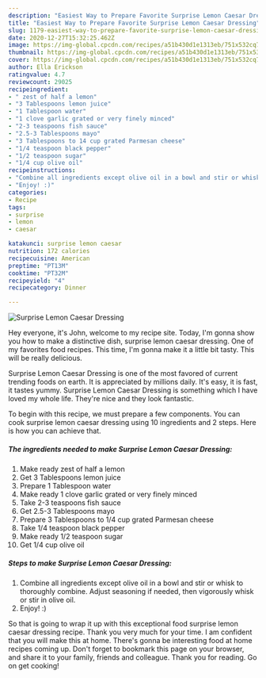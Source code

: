 ```yaml
---
description: "Easiest Way to Prepare Favorite Surprise Lemon Caesar Dressing"
title: "Easiest Way to Prepare Favorite Surprise Lemon Caesar Dressing"
slug: 1179-easiest-way-to-prepare-favorite-surprise-lemon-caesar-dressing
date: 2020-12-27T15:32:25.462Z
image: https://img-global.cpcdn.com/recipes/a51b430d1e1313eb/751x532cq70/surprise-lemon-caesar-dressing-recipe-main-photo.jpg
thumbnail: https://img-global.cpcdn.com/recipes/a51b430d1e1313eb/751x532cq70/surprise-lemon-caesar-dressing-recipe-main-photo.jpg
cover: https://img-global.cpcdn.com/recipes/a51b430d1e1313eb/751x532cq70/surprise-lemon-caesar-dressing-recipe-main-photo.jpg
author: Ella Erickson
ratingvalue: 4.7
reviewcount: 29025
recipeingredient:
- " zest of half a lemon"
- "3 Tablespoons lemon juice"
- "1 Tablespoon water"
- "1 clove garlic grated or very finely minced"
- "2-3 teaspoons fish sauce"
- "2.5-3 Tablespoons mayo"
- "3 Tablespoons to 14 cup grated Parmesan cheese"
- "1/4 teaspoon black pepper"
- "1/2 teaspoon sugar"
- "1/4 cup olive oil"
recipeinstructions:
- "Combine all ingredients except olive oil in a bowl and stir or whisk to thoroughly combine. Adjust seasoning if needed, then vigorously whisk or stir in olive oil."
- "Enjoy! :)"
categories:
- Recipe
tags:
- surprise
- lemon
- caesar

katakunci: surprise lemon caesar 
nutrition: 172 calories
recipecuisine: American
preptime: "PT13M"
cooktime: "PT32M"
recipeyield: "4"
recipecategory: Dinner

---
```



![Surprise Lemon Caesar Dressing](https://img-global.cpcdn.com/recipes/a51b430d1e1313eb/751x532cq70/surprise-lemon-caesar-dressing-recipe-main-photo.jpg)

Hey everyone, it's John, welcome to my recipe site. Today, I'm gonna show you how to make a distinctive dish, surprise lemon caesar dressing. One of my favorites food recipes. This time, I'm gonna make it a little bit tasty. This will be really delicious.



Surprise Lemon Caesar Dressing is one of the most favored of current trending foods on earth. It is appreciated by millions daily. It's easy, it is fast, it tastes yummy. Surprise Lemon Caesar Dressing is something which I have loved my whole life. They're nice and they look fantastic.


To begin with this recipe, we must prepare a few components. You can cook surprise lemon caesar dressing using 10 ingredients and 2 steps. Here is how you can achieve that.

<!--inarticleads1-->

##### The ingredients needed to make Surprise Lemon Caesar Dressing:

1. Make ready  zest of half a lemon
1. Get 3 Tablespoons lemon juice
1. Prepare 1 Tablespoon water
1. Make ready 1 clove garlic grated or very finely minced
1. Take 2-3 teaspoons fish sauce
1. Get 2.5-3 Tablespoons mayo
1. Prepare 3 Tablespoons to 1/4 cup grated Parmesan cheese
1. Take 1/4 teaspoon black pepper
1. Make ready 1/2 teaspoon sugar
1. Get 1/4 cup olive oil




<!--inarticleads2-->

##### Steps to make Surprise Lemon Caesar Dressing:

1. Combine all ingredients except olive oil in a bowl and stir or whisk to thoroughly combine. Adjust seasoning if needed, then vigorously whisk or stir in olive oil.
1. Enjoy! :)




So that is going to wrap it up with this exceptional food surprise lemon caesar dressing recipe. Thank you very much for your time. I am confident that you will make this at home. There's gonna be interesting food at home recipes coming up. Don't forget to bookmark this page on your browser, and share it to your family, friends and colleague. Thank you for reading. Go on get cooking!
